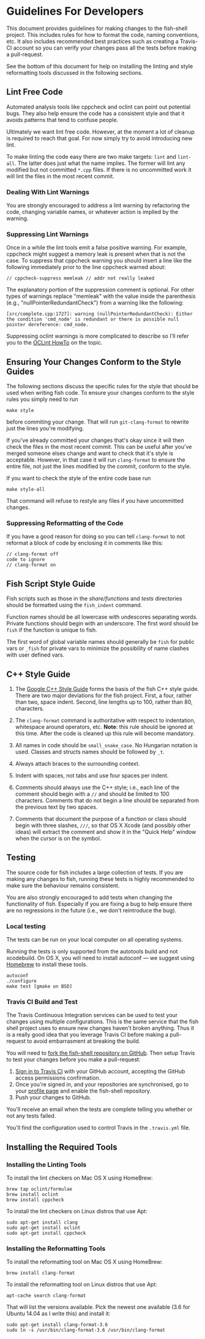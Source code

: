 # Guidelines For Developers

This document provides guidelines for making changes to the fish-shell project. This includes rules for how to format the code, naming conventions, etc. It also includes recommended best practices such as creating a Travis-CI account so you can verify your changes pass all the tests before making a pull-request.

See the bottom of this document for help on installing the linting and style reformatting tools discussed in the following sections.

## Lint Free Code

Automated analysis tools like cppcheck and oclint can point out potential bugs. They also help ensure the code has a consistent style and that it avoids patterns that tend to confuse people.

Ultimately we want lint free code. However, at the moment a lot of cleanup is required to reach that goal. For now simply try to avoid introducing new lint.

To make linting the code easy there are two make targets: `lint` and `lint-all`. The latter does just what the name implies. The former will lint any modified but not committed `*.cpp` files. If there is no uncommitted work it will lint the files in the most recent commit.

### Dealing With Lint Warnings

You are strongly encouraged to address a lint warning by refactoring the code, changing variable names, or whatever action is implied by the warning.

### Suppressing Lint Warnings

Once in a while the lint tools emit a false positive warning. For example, cppcheck might suggest a memory leak is present when that is not the case. To suppress that cppcheck warning you should insert a line like the following immediately prior to the line cppcheck warned about:

```
// cppcheck-suppress memleak // addr not really leaked
```

The explanatory portion of the suppression comment is optional. For other types of warnings replace "memleak" with the value inside the parenthesis (e.g., "nullPointerRedundantCheck") from a warning like the following:

```
[src/complete.cpp:1727]: warning (nullPointerRedundantCheck): Either the condition 'cmd_node' is redundant or there is possible null pointer dereference: cmd_node.
```

Suppressing oclint warnings is more complicated to describe so I'll refer you to the [OCLint HowTo](http://docs.oclint.org/en/latest/howto/suppress.html#annotations) on the topic.

## Ensuring Your Changes Conform to the Style Guides

The following sections discuss the specific rules for the style that should be used when writing fish code. To ensure your changes conform to the style rules you simply need to run

```
make style
```

before commiting your change. That will run `git-clang-format` to rewrite just the lines you're modifying.

If you've already committed your changes that's okay since it will then check the files in the most recent commit. This can be useful after you've merged someone elses change and want to check that it's style is acceptable. However, in that case it will run `clang-format` to ensure the entire file, not just the lines modified by the commit, conform to the style.

If you want to check the style of the entire code base run

```
make style-all
```

That command will refuse to restyle any files if you have uncommitted changes.

### Suppressing Reformatting of the Code

If you have a good reason for doing so you can tell `clang-format` to not reformat a block of code by enclosing it in comments like this:

```
// clang-format off
code to ignore
// clang-format on
```

## Fish Script Style Guide

Fish scripts such as those in the *share/functions* and *tests* directories should be formatted using the `fish_indent` command.

Function names should be all lowercase with undescores separating words. Private functions should begin with an underscore. The first word should be `fish` if the function is unique to fish.

The first word of global variable names should generally be `fish` for public vars or `_fish` for private vars to minimize the possibility of name clashes with user defined vars.

## C++ Style Guide

1. The [Google C++ Style Guide](https://google.github.io/styleguide/cppguide.html) forms the basis of the fish C++ style guide. There are two major deviations for the fish project. First, a four, rather than two, space indent. Second, line lengths up to 100, rather than 80, characters.

1. The `clang-format` command is authoritative with respect to indentation, whitespace around operators, etc. **Note**: this rule should be ignored at this time. After the code is cleaned up this rule will become mandatory.

1. All names in code should be `small_snake_case`. No Hungarian notation is used. Classes and structs names should be followed by `_t`.

1. Always attach braces to the surrounding context.

1. Indent with spaces, not tabs and use four spaces per indent.

1. Comments should always use the C++ style; i.e., each line of the comment should begin with a `//` and should be limited to 100 characters. Comments that do not begin a line should be separated from the previous text by two spaces.

1. Comments that document the purpose of a function or class should begin with three slashes, `///`, so that OS X Xcode (and possibly other ideas) will extract the comment and show it in the "Quick Help" window when the cursor is on the symbol.

## Testing

The source code for fish includes a large collection of tests. If you are making any changes to fish, running these tests is highly recommended to make sure the behaviour remains consistent.

You are also strongly encouraged to add tests when changing the functionality of fish. Especially if you are fixing a bug to help ensure there are no regressions in the future (i.e., we don't reintroduce the bug).

### Local testing

The tests can be run on your local computer on all operating systems.

Running the tests is only supported from the autotools build and not xcodebuild. On OS X, you will need to install autoconf &mdash; we suggest using [Homebrew](http://brew.sh/) to install these tools.

    autoconf
    ./configure
    make test [gmake on BSD]

### Travis CI Build and Test

The Travis Continuous Integration services can be used to test your changes using multiple configurations. This is the same service that the fish shell project uses to ensure new changes haven't broken anything. Thus it is a really good idea that you leverage Travis CI before making a pull-request to avoid embarrasment at breaking the build.

You will need to [fork the fish-shell repository on GitHub](https://help.github.com/articles/fork-a-repo/). Then setup Travis to test your changes before you make a pull-request:

1. [Sign in to Travis CI](https://travis-ci.org/auth) with your GitHub account, accepting the GitHub access permissions confirmation.
1. Once you're signed in, and your repositories are synchronised, go to your [profile page](https://travis-ci.org/profile) and enable the fish-shell repository.
1. Push your changes to GitHub.

You'll receive an email when the tests are complete telling you whether or not any tests failed.

You'll find the configuration used to control Travis in the `.travis.yml` file.

## Installing the Required Tools

### Installing the Linting Tools

To install the lint checkers on Mac OS X using HomeBrew:

```
brew tap oclint/formulae
brew install oclint
brew install cppcheck
```

To install the lint checkers on Linux distros that use Apt:

```
sudo apt-get install clang
sudo apt-get install oclint
sudo apt-get install cppcheck
```

### Installing the Reformatting Tools

To install the reformatting tool on Mac OS X using HomeBrew:

```
brew install clang-format
```

To install the reformatting tool on Linux distros that use Apt:

```
apt-cache search clang-format
```

That will list the versions available. Pick the newest one available (3.6 for Ubuntu 14.04 as I write this) and install it:

```
sudo apt-get install clang-format-3.6
sudo ln -s /usr/bin/clang-format-3.6 /usr/bin/clang-format

```
